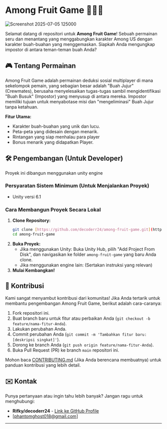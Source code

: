 # Among Fruit Game 🍎🍋🥝

![Screenshot 2025-07-05 125000](https://github.com/user-attachments/assets/c29a807b-ae35-41ac-9418-d14b4288ea4e)

Selamat datang di repositori untuk **Among Fruit Game**! Sebuah permainan seru dan menantang yang menggabungkan karakter Among US dengan karakter buah-buahan yang menggemaskan. Siapkah Anda mengungkap impostor di antara teman-teman buah Anda?

## 🎮 Tentang Permainan

Among Fruit Game adalah permainan deduksi sosial multiplayer di mana sekelompok pemain, yang sebagian besar adalah "Buah Jujur" (Crewmates), berusaha menyelesaikan tugas-tugas sambil mengidentifikasi "Buah Busuk" (Impostor) yang menyusup di antara mereka. Impostor memiliki tujuan untuk menyabotase misi dan "mengeliminasi" Buah Jujur tanpa ketahuan.

**Fitur Utama:**
* Karakter buah-buahan yang unik dan lucu.
* Peta-peta yang didesain dengan menarik.
* Rintangan yang siap menhalau para player
* Bonus menarik yang didapatkan Player.

## 🛠️ Pengembangan (Untuk Developer)

Proyek ini dibangun menggunakan unity engine

### Persyaratan Sistem Minimum (Untuk Menjalankan Proyek)

- Unity versi 6.1

### Cara Membangun Proyek Secara Lokal

1.  **Clone Repository:**
    ```bash
    git clone [https://github.com/decoderr24/among-fruit-game.git](https://github.com/decoderr24/among-fruit-game.git)
    cd among-fruit-game
    ```
2.  **Buka Proyek:**
    * Jika menggunakan Unity: Buka Unity Hub, pilih "Add Project From Disk", dan navigasikan ke folder `among-fruit-game` yang baru Anda clone.
    * Jika menggunakan engine lain: (Sertakan instruksi yang relevan)
3.  **Mulai Kembangkan!**

## 🤝 Kontribusi

Kami sangat menyambut kontribusi dari komunitas! Jika Anda tertarik untuk membantu pengembangan Among Fruit Game, berikut adalah cara-caranya:

1.  Fork repositori ini.
2.  Buat branch baru untuk fitur atau perbaikan Anda (`git checkout -b feature/nama-fitur-Anda`).
3.  Lakukan perubahan Anda.
4.  Commit perubahan Anda (`git commit -m 'Tambahkan fitur baru: [deskripsi singkat]'`).
5.  Dorong ke branch Anda (`git push origin feature/nama-fitur-Anda`).
6.  Buka Pull Request (PR) ke branch `main` repositori ini.

Mohon baca [CONTRIBUTING.md](CONTRIBUTING.md) (Jika Anda berencana membuatnya) untuk panduan kontribusi yang lebih detail.

## ✉️ Kontak

Punya pertanyaan atau ingin tahu lebih banyak? Jangan ragu untuk menghubungi:
* **Rifky/decoderr24** - [Link ke GitHub Profile](https://github.com/decoderr24)
* [phantomghost018@gmail.com]

---
